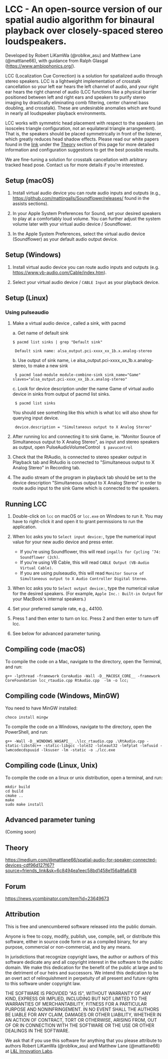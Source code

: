# LCC - An open-source version of our spatial audio algorithm for binaural playback over closely-spaced stereo loudspeakers.
Developed by Robert LiKamWa (@roblkw_asu) and Matthew Lane (@mattlane66), with guidance from Ralph Glasgal (https://www.ambiophonics.org/). 

LCC (Localization Cue Correction) is a solution for spatialized audio through stereo speakers.
LCC is a lightweight implementation of crosstalk cancellation so your left ear hears the left channel of audio, and your right ear hears the right channel of audio (LCC functions like a physical barrier positioned between left and right ears and speakers to purify stereo imaging by drastically eliminating comb filtering, center channel bass doubling, and crosstalk). These are undesirable anomalies which are found in nearly all loudspeaker playback environments.

LCC works with symmetric head placement with respect to the speakers (an isosceles triangle configuration, not an equilateral triangle arrangement). That is, the speakers should be placed symmetrically in front of the listener, which greatly reduces head shadow effects. 
Please read our white papers found in the [link](https://medium.com/@mattlane66/spatial-audio-for-speaker-connected-devices-cdf96d127f67) under the [Theory](https://github.com/MeteorStudioASU/lcc/blob/master/README.md#theory) section of this page for more detailed information and configuration suggestions to get the best possible results.

We are fine-tuning a solution for crosstalk cancellation with arbitrary tracked head pose. Contact us for more details if you're interested.


## Setup (macOS)

1. Install virtual audio device you can route audio inputs and outputs (e.g., https://github.com/mattingalls/Soundflower/releases/ found in the assists sections).

2. In your Apple System Preferences for Sound, set your desired speakers to play at a comfortably loud volume. You can further adjust the system volume later with your virtual audio device / Soundflower.

3. In the Apple System Preferences, select the virtual audio device (Soundflower) as your default audio output device. 

## Setup (Windows)

1. Install virtual audio device you can route audio inputs and outputs (e.g. https://www.vb-audio.com/Cable/index.htm).

2. Select your virtual audio device / `CABLE Input` as your playback device.

## Setup (Linux)


### Using pulseaudio

1. Make a virtual audio device , called a sink, with pacmd

	a. Get name of default sink
	
	` $ pacmd list sinks | grep "Default sink" `
	
	` Default sink name: alsa_output.pci-xxxx_xx_1b.x.analog-stereo` 
	       
	b. Use output of sink name, i.e alsa_output.pci-xxxx_xx_1b.x.analog-stereo, to make a new sink
	
	` $ pacmd load-module module-combine-sink sink_name="Game" slaves="alsa_output.pci-xxxx_xx_1b.x.analog-stereo"` 
	       
	c. Look for device description under the name Game of virtual audio device in sinks from output of pacmd list sinks. 
	
	` $ pacmd list sinks`
	
	You should see something like this which is what lcc will also show for querying input device.
	
	` device.description = "Simultaneous output to X Analog Stereo"` 
	   
	   
2. After running lcc and connecting it to sink Game, ie. "Monitor Source of Simultaneous output to X Analog Stereo", as input and stereo speakers as output, open PulseAudioVolumeControl
	   ` $ pavucontrol` 
	   
3. Check that the RtAudio, is connected to stereo speaker output in Playback tab and
RtAudio is connected to "Simultaneous output to X Analog Stereo" in Recording tab.

4. The audio stream of the program in playback tab should be set to the device description "Simultaneous output to X Analog Stereo" in order to route audio input to the sink Game which is connected to the speakers.
 
## Running LCC

1. Double-click on `lcc` on macOS or `lcc.exe` on Windows to run it. You may have to right-click it and open it to grant permissions to run the application.

2. When lcc asks you to `Select input device:`, type the numerical input value for your new audio device and press enter.
    * If you're using Soundflower, this will read `ingalls for Cycling ’74: Soundflower (2ch)`.
    * If you're using VB Cable, this will read `CABLE Output (VB-Audio Virtual Cable)`.
    * If you are using pulseaudio, this will read `Monitor Source of Simultaneous output to X Audio Controller Digital Stereo`.

3. When lcc asks you to `Select output device:`, type the numerical value for the desired speakers. (For example, `Apple Inc.: Built-in Output` for your MacBook's internal speakers.)

4. Set your preferred sample rate, e.g., 44100.

5. Press 1 and then enter to turn on lcc. Press 2 and then enter to turn off lcc.

6. See below for advanced parameter tuning.

## Compiling code (macOS)
To compile the code on a Mac, navigate to the directory, open the Terminal, and run:
```
g++ -lpthread -framework CoreAudio -Wall -D__MACOSX_CORE__ -framework CoreFoundation lcc_rtaudio.cpp RtAudio.cpp  -lm -o lcc;
```

## Compiling code (Windows, MinGW)
You need to have MinGW installed:
```
choco install mingw
```
To compile the code on a Windows, navigate to the directory, open the PowerShell, and run:
```
g++ -Wall -D__WINDOWS_WASAPI__ .\lcc_rtaudio.cpp .\RtAudio.cpp -static-libstdc++ -static-libgcc -lole32 -loleaut32 -lmfplat -lmfuuid -lwmcodecdspuuid -lksuser -lm -static -o ./lcc.exe
```

## Compiling code (Linux, Unix)
To compile the code on a linux or unix distribution, open a terminal, and run:
```
mkdir build
cd build
cmake ..
make
sudo make install

```
## Advanced parameter tuning
(Coming soon)

## Theory
https://medium.com/@mattlane66/spatial-audio-for-speaker-connected-devices-cdf96d127f67?source=friends_link&sk=6c8494ea1eec58bd1458e156a8fa6418 

## Forum
https://news.ycombinator.com/item?id=23649673

## Attribution
This is free and unencumbered software released into the public domain.

Anyone is free to copy, modify, publish, use, compile, sell, or
distribute this software, either in source code form or as a compiled
binary, for any purpose, commercial or non-commercial, and by any
means.

In jurisdictions that recognize copyright laws, the author or authors
of this software dedicate any and all copyright interest in the
software to the public domain. We make this dedication for the benefit
of the public at large and to the detriment of our heirs and
successors. We intend this dedication to be an overt act of
relinquishment in perpetuity of all present and future rights to this
software under copyright law.

THE SOFTWARE IS PROVIDED "AS IS", WITHOUT WARRANTY OF ANY KIND,
EXPRESS OR IMPLIED, INCLUDING BUT NOT LIMITED TO THE WARRANTIES OF
MERCHANTABILITY, FITNESS FOR A PARTICULAR PURPOSE AND NONINFRINGEMENT.
IN NO EVENT SHALL THE AUTHORS BE LIABLE FOR ANY CLAIM, DAMAGES OR
OTHER LIABILITY, WHETHER IN AN ACTION OF CONTRACT, TORT OR OTHERWISE,
ARISING FROM, OUT OF OR IN CONNECTION WITH THE SOFTWARE OR THE USE OR
OTHER DEALINGS IN THE SOFTWARE.

We ask that if you use this software for anything that you please attribute to authors Robert LiKamWa (@roblkw_asu) and Matthew Lane (@mattlane66) at [L&L Innovation Labs](https://l2il.com). 
